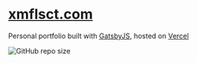 # [xmflsct.com](https://xmflsct.com)
Personal portfolio built with [GatsbyJS](https://www.gatsbyjs.com/), hosted on [Vercel](https://vercel.com/)

![GitHub repo size](https://img.shields.io/github/repo-size/xmflsct/xmflsct-website)
